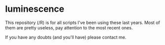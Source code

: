 # luminescence

This repository (/R) is for all scripts I've been using these last years. Most of them are pretty useless, pay attention to the most recent ones.

If you have any doubts (and you'll have) please contact me.
